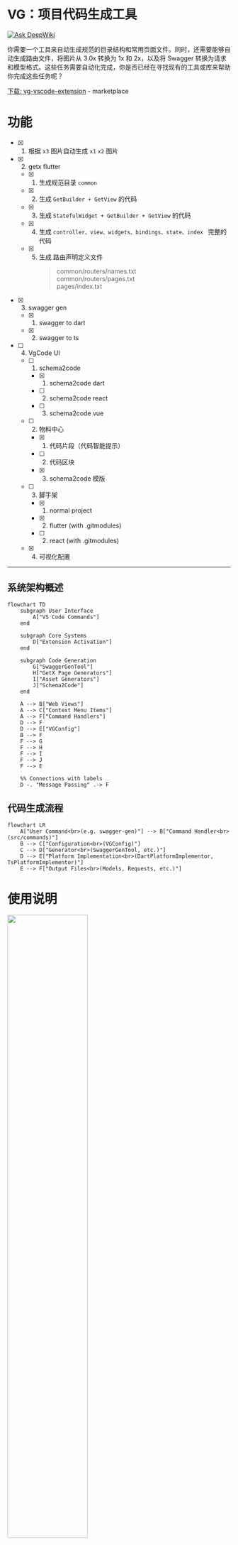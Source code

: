 # VG：项目代码生成工具

[![Ask DeepWiki](https://img.shields.io/badge/Ask%20DeepWiki-blue?logo=openai)](https://deepwiki.com/vg-code-hub/vg-vscode-extension)

你需要一个工具来自动生成规范的目录结构和常用页面文件。同时，还需要能够自动生成路由文件，将图片从 3.0x 转换为 1x 和 2x，以及将 Swagger 转换为请求和模型格式。这些任务需要自动化完成，你是否已经在寻找现有的工具或库来帮助你完成这些任务呢？

[下载: vg-vscode-extension](https://marketplace.visualstudio.com/items?itemName=jimmyzhao.vg-vscode-extension) - marketplace

# 功能

- [x] 1. 根据 `x3` 图片自动生成 `x1` `x2` 图片
- [x] 2. getx flutter
  - [x] 1. 生成规范目录 `common`
  - [x] 2. 生成 `GetBuilder + GetView` 的代码
  - [x] 3. 生成 `StatefulWidget + GetBuilder + GetView` 的代码
  - [x] 4. 生成 `controller、view、widgets、bindings、state、index ` 完整的代码
  - [x] 5. 生成 路由声明定义文件
       > common/routers/names.txt  
       > common/routers/pages.txt  
       > pages/index.txt
- [x] 3. swagger gen
  - [x] 1. swagger to dart
  - [x] 2. swagger to ts
- [ ] 4. VgCode UI
  - [ ] 1. schema2code
    - [x] 1. schema2code dart
    - [ ] 2. schema2code react
    - [ ] 3. schema2code vue
  - [ ] 2. 物料中心
    - [x] 1. 代码片段（代码智能提示）
    - [ ] 2. 代码区块
    - [x] 3. schema2code 模版
  - [ ] 3. 脚手架
    - [x] 1. normal project
    - [x] 2. flutter (with .gitmodules)
    - [ ] 2. react (with .gitmodules)
  - [x] 4. 可视化配置

---

## 系统架构概述

```mermaid
flowchart TD
    subgraph User Interface
        A["VS Code Commands"]
    end

    subgraph Core Systems
        D["Extension Activation"]
    end

    subgraph Code Generation
        G["SwaggerGenTool"]
        H["GetX Page Generators"]
        I["Asset Generators"]
        J["Schema2Code"]
    end

    A --> B["Web Views"]
    A --> C["Context Menu Items"]
    A --> F["Command Handlers"]
    D --> F
    D --> E["VGConfig"]
    B --> F
    F --> G
    F --> H
    F --> I
    F --> J
    F --> E

    %% Connections with labels
    D -. "Message Passing" .-> F
```

## 代码生成流程

```mermaid
flowchart LR
    A["User Command<br>(e.g. swagger-gen)"] --> B["Command Handler<br>(src/commands)"]
    B --> C["Configuration<br>(VGConfig)"]
    C --> D["Generator<br>(SwaggerGenTool, etc.)"]
    D --> E["Platform Implementation<br>(DartPlatformImplementor, TsPlatformImplementor)"]
    E --> F["Output Files<br>(Models, Requests, etc.)"]
```

# 使用说明

<img src="images/11.24.51.png" width="60%" />

> 在图片 3.0.x 目录上右键菜单操作

## 1. 根据 x3 图片自动生成 x1 x2 图片

请将你的 `图片`、`Svg` 放到目录

```
assets/images/
assets/svgs/
```

- 准备好你的 `assets/images/3.0x` 图片

- 右键点击菜单 `Assets: Images x1 x2 Generate`

- 成功生成了 `2.0x` 文件夹，和 `1x` 的图片

---

> 生成 `图片` `svg` 常量列表 `files.txt`

点击 `Assets: Images x1 x2 Generate` 同时会生成常量列表文件 `files.txt`

文件位置

```
assets/images/files.txt
assets/svgs/files.txt
```

> 所以你的 `图片` `svg` 要放到指定位置

- 生成 `files.txt` 常量列表

<img src="images/11.26.26.png" width="70%" />

- 如果你把 `svg` 放到 `assets/svgs` 这个目录下，也会生成常量列表

---

## 2. getx ❤️ flutter

### 1. 生成规范 `common` 目录

<img src="images/11.28.38.png" width="60%" />

> 在 lib 目录上右键菜单操作

自动创建开发目录

<!-- extension', 'l10n', 'models', 'network', 'services', 'style', 'theme', 'utils', 'values' -->

```
- common
  - extension
    - index.dart
  - l10n
  - models
  - network
  - services
  - style
  - theme
  - utils
  - values
- domains
  - index.dart
- fview
  - components
    - index.dart
  - utils
  - vendors
  - widgets
- middleware
  - index.dart
- routers
  - index.dart
- pages
  - index.dart
```

---

### 2. 生成 GetBuilder + GetView 的代码

<img src="images/11.37.05.png" width="60%" />

> 在 pages 或 pages 内目录上右键菜单操作

采用了 [page modules]概念组织页面文件

推荐用这种，简单快速，自带自动释放控制器，GetBuilder 方式对性能也好。input name 推荐使用 Case Snake (aa_bb)格式

### 3. 生成 GetBuilder + GetView 的代码

<img src="images/14.58.24.png" width="60%" />

> 采用 `GetBuilder` 手动 init Controller、布局控制刷新，性能好，推荐这种。  
> 注意看这个 `id` 属性，需要全局唯一  
> 常用的生命周期函数也生成了，按需要放开注释
> `update(["abc"]);` 采用这种方式触发 `GetBuilder` 的 `id`属性，进行控制刷新

---

### 4. 生成 StatefulWidget + GetBuilder + GetView 的代码

<img src="images/14.58.53.png" width="60%" />

这种是在 GetBuilder + GetView 的基础上，再加入了 StatefulWidget 包裹，比如你需要 mixin 一些功能的时候需要（AutomaticKeepAliveClientMixin、wantKeepAlive）。

> 可以看到 `GetX` 和 `StatefulWidget` 的优雅的结合方式，就是作为组件在 `StatefulWidget.build` 时创建  
> 并不是用了 `GetX` 就不要 `StatefulWidget` 了，很多 `Mixin` 还是需要的

---

### 5. 生成 Full Page 代码

<img src="images/14.59.41.png" width="60%" />

这种方式，包含了全部的 bindings、state、controller、view 拆分的很细致

### 6. 生成 路由声明定义文件

`routers/names.txt` `routers/pages.txt` `pages/index.txt`

![](images/14.30.34.png)

> 在 pages 目录上右键菜单操作  
> 好了 拿去复制吧，这样不用自己手写了！

---

## 3. swagger gen

### 1. swagger config init

```json
// vscode command
{
  "title": "swagger config init",
  "category": "VG"
}
```

### 2. swagger to dart

```json
// vscode command
{
  "title": "swagger to dart",
  "category": "VG"
}
```

### 3. swagger to ts

```json
// vscode command
{
  "title": "swagger to ts",
  "category": "VG"
}
```

### 4. vgcode.yaml 配置

```yml
type: dart
swagger:
  jsonUrl: http://xxx
  outputDir: domains/api
  overwrite: true
  folderFilter: # {string|reg[]} 文件夹过滤配置（不配置取所有）
  pathHidden: # {string[]} 需隐藏的请求地址
  folderMap:
```

文件夹规则

> 1、首先过滤需要的文件夹[folderFilter]  
> 2、然后根据 customPathFolder ｜ customModelFolder 自定义 Folder  
> 3、最后如果没有第二步，folderMap 转换 folder path

说明

> 简单做了 swagger2、swagger3 适配 ，主要测试 apifox 导出的 swagger.json  
> 目前根据 `tags` 和 `x-apifox-folder` 生成目录，其他一律放在 api/entitys 或 api/requests 目录下
> 首次会生成 xxx.g.dart 文件，你也可以做修改。再次生成不会覆盖已有文件，生成一个同名的 xxx.g.vg 文件

### 5. VgCode UI

#### 5.1 schema2code

![](images/16.47.31.png)
读取本地 swagger.json 中模型

![](images/16.48.17.png)
根据读取到模型生成 list、form、detail 页面

大家可以自己动手体验下~

# 更多

受 `getx-template`、`swagger-ts-plugin` 的启发

Dependencies:

- axios
- change-case
- jimp
- lodash
- md5
- mkdirp
- yaml
